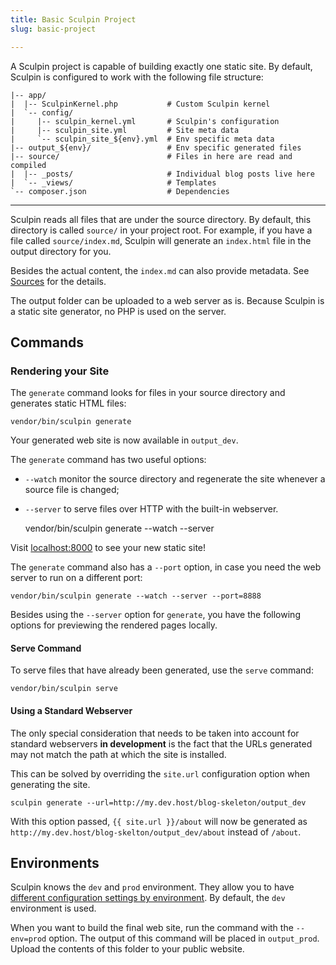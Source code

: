 ```yaml
---
title: Basic Sculpin Project
slug: basic-project

---
```


A Sculpin project is capable of building exactly one static site. By default,
Sculpin is configured to work with the following file structure:

    |-- app/
    |  |-- SculpinKernel.php           # Custom Sculpin kernel
    |  `-- config/
    |     |-- sculpin_kernel.yml       # Sculpin's configuration
    |     |-- sculpin_site.yml         # Site meta data
    |     `-- sculpin_site_${env}.yml  # Env specific meta data
    |-- output_${env}/                 # Env specific generated files
    |-- source/                        # Files in here are read and compiled
    |  |-- _posts/                     # Individual blog posts live here
    |  `-- _views/                     # Templates
    `-- composer.json                  # Dependencies

---

Sculpin reads all files that are under the source directory. By default, this
directory is called `source/` in your project root. For example, if you have a
file called `source/index.md`, Sculpin will generate an
`index.html` file in the output directory for you.

Besides the actual content, the `index.md` can also provide metadata. See
[Sources]({{site.url}}/documentation/sources/) for the details.

The output folder can be uploaded to a web server as is. Because Sculpin is a
static site generator, no PHP is used on the server.

## Commands

### Rendering your Site

The `generate` command looks for files in your source directory and generates
static HTML files:

    vendor/bin/sculpin generate

Your generated web site is now available in `output_dev`.

The `generate` command has two useful options:

* `--watch` monitor the source directory and regenerate the site whenever a
  source file is changed;
* `--server` to serve files over HTTP with the built-in webserver.

    vendor/bin/sculpin generate --watch --server

Visit [localhost:8000](http://localhost:8000) to see your new static site!

The `generate` command also has a `--port` option, in case you need the web
server to run on a different port:

    vendor/bin/sculpin generate --watch --server --port=8888

Besides using the `--server` option for `generate`, you have the following
options for previewing the rendered pages locally.

#### Serve Command

To serve files that have already been generated, use the `serve` command:

    vendor/bin/sculpin serve

#### Using a Standard Webserver

The only special consideration that needs to be taken into account for standard
webservers **in development** is the fact that the URLs generated may not match
the path at which the site is installed.

This can be solved by overriding the `site.url` configuration option when
generating the site.

    sculpin generate --url=http://my.dev.host/blog-skeleton/output_dev

With this option passed, `{{ site.url }}/about` will now be generated as
`http://my.dev.host/blog-skelton/output_dev/about` instead of `/about`.

## Environments

Sculpin knows the `dev` and `prod` environment. They allow you to have
[different configuration settings by environment](configuration/). By default,
the `dev` environment is used.

When you want to build the final web site, run the command with the `--env=prod`
option. The output of this command will be placed in `output_prod`. Upload the
contents of this folder to your public website.
